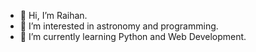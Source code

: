 - 👋 Hi, I’m Raihan.
- 👀 I’m interested in astronomy and programming.
- 🌱 I’m currently learning Python and Web Development.

<!---
raihan-rkr/raihan-rkr is a ✨ special ✨ repository because its `README.md` (this file) appears on your GitHub profile.
You can click the Preview link to take a look at your changes.
--->
